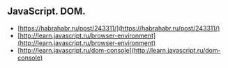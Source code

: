 ## JavaScript. DOM.

*   [https://habrahabr.ru/post/243311/](https://habrahabr.ru/post/243311/)
*   [http://learn.javascript.ru/browser-environment](http://learn.javascript.ru/browser-environment)
*   [http://learn.javascript.ru/dom-console](http://learn.javascript.ru/dom-console)

